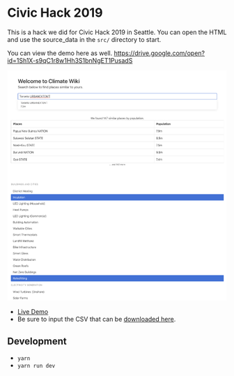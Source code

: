 # Civic Hack 2019

This is a hack we did for Civic Hack 2019 in Seattle.
You can open the HTML and use the source_data in the `src/` directory to start.

You can view the demo here as well.
https://drive.google.com/open?id=1Sh1X-s9qC1r8w1Hh3S1bnNgET1PusadS

![demo.png](./demo.png)

- [Live Demo](https://overload119.github.io/civichack2019/index.html)
- Be sure to input the CSV that can be [downloaded here](https://github.com/Overload119/civichack2019/raw/master/src/source_data.csv).

## Development

- `yarn`
- `yarn run dev`
